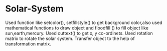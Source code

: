 # Solar-System
Used function like setcolor(), setfillstyle() to get background color,also used mathematical functions to draw object and floodfill () to fill object like sun,earth,mercury.     Used outtext() to get  x, y  co-ordinets. 
Used rotation matrix to rotate the solar system.
Transfer object to the help of transformation matrix.
